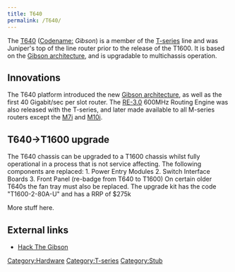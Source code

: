 ```yaml
---
title: T640
permalink: /T640/
---
```


The [T640](/T640 "wikilink") ([Codename:](/codenames "wikilink") *Gibson*) is a member of the [T-series](/T-series "wikilink") line and was Juniper's top of the line router prior to the release of the T1600. It is based on the [Gibson architecture](/Gibson_architecture "wikilink"), and is upgradable to multichassis operation.

Innovations
-----------

The T640 platform introduced the new [Gibson architecture](/Gibson_architecture "wikilink"), as well as the first 40 Gigabit/sec per slot router. The [RE-3.0](/RE-3.0 "wikilink") 600MHz Routing Engine was also released with the T-series, and later made available to all M-series routers except the [M7i](/M7i "wikilink") and [M10i](/M10i "wikilink").

T640-&gt;T1600 upgrade
----------------------

The T640 chassis can be upgraded to a T1600 chassis whilst fully operational in a process that is not service affecting. The following components are replaced: 1. Power Entry Modules 2. Switch Interface Boards 3. Front Panel (re-badge from T640 to T1600) On certain older T640s the fan tray must also be replaced. The upgrade kit has the code "T1600-2-80A-U" and has a RRP of $275k

More stuff here.

External links
--------------

-   [Hack The Gibson](http://www.urbandictionary.com/define.php?term=Hack+the+Gibson)

[Category:Hardware](/Category:Hardware "wikilink") [Category:T-series](/Category:T-series "wikilink") [Category:Stub](/Category:Stub "wikilink")